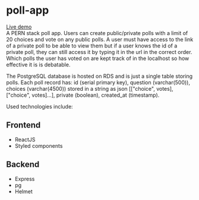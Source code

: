 # poll-app

[Live demo](https://polllo.herokuapp.com/)  
A PERN stack poll app. Users can create public/private polls with a limit of 20 choices and vote on any public polls. A user must have access to the link of a private poll to be able to view them but if a user knows the id of a private poll, they can still access it by typing it in the url in the correct order.  
Which polls the user has voted on are kept track of in the localhost so how effective it is is debatable.

The PostgreSQL database is hosted on RDS and is just a single table storing polls. Each poll record has: id (serial primary key), question (varchar(500)), choices (varchar(4500)) stored in a string as json [["choice", votes], ["choice", votes]...], private (boolean), created_at (timestamp).

Used technologies include:

## Frontend

- ReactJS
- Styled components

## Backend

- Express
- pg
- Helmet

